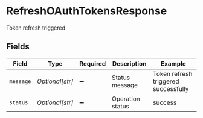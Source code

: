 # RefreshOAuthTokensResponse

Token refresh triggered


## Fields

| Field                                | Type                                 | Required                             | Description                          | Example                              |
| ------------------------------------ | ------------------------------------ | ------------------------------------ | ------------------------------------ | ------------------------------------ |
| `message`                            | *Optional[str]*                      | :heavy_minus_sign:                   | Status message                       | Token refresh triggered successfully |
| `status`                             | *Optional[str]*                      | :heavy_minus_sign:                   | Operation status                     | success                              |